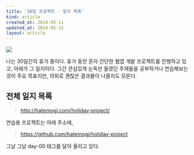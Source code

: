 ```yaml
---
title: '30일 프로젝트 - 일지 목록'
kind: article
created_at: 2014-05-11
updated_at: 2014-05-12
layout: article
---
```


![](https://travis-ci.org/hatemogi/holiday-project.svg?branch=master)

나는 30일간의 휴가 중이다. 휴가 동안 혼자 간단한 웹앱 개발 프로젝트를 진행하고 있고, 아래가 그 일지이다. 그간 관심있게 눈독만 들였던 주제들을 공부하거나 연습해보는 것이 주요 목표지만, 의외로 괜찮은 결과물이 나올지도 모른다. 

전체 일지 목록
------------

> <http://hatemogi.com/holiday-project/>

연습용 프로젝트는 아래 주소에,

> <https://github.com/hatemogi/holiday-project>

그날 그날 day-00 태그를 달아 올리고 있다. 